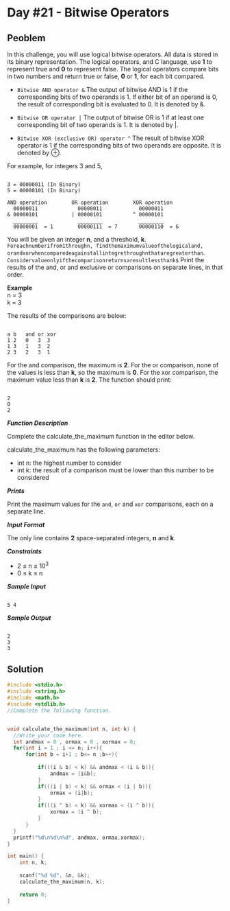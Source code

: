 # Day #21 - Bitwise Operators
## Peoblem

In this challenge, you will use logical bitwise operators. All data is stored in its binary representation. The logical operators, and C language, use **1** to represent true and **0** to represent false. The logical operators compare bits in two numbers and return true or false, **0** or **1**, for each bit compared.

+ `Bitwise AND operator &` The output of bitwise AND is 1 if the corresponding bits of two operands is 1. If either bit of an operand is 0, the result of corresponding bit is evaluated to 0. It is denoted by &.

+ `Bitwise OR operator |` The output of bitwise OR is 1 if at least one corresponding bit of two operands is 1. It is denoted by |.

+ `Bitwise XOR (exclusive OR) operator ^` The result of bitwise XOR operator is 1 if the corresponding bits of two operands are opposite. It is denoted by ⊕.

For example, for integers 3 and 5,
```

3 = 00000011 (In Binary)
5 = 00000101 (In Binary)

AND operation        OR operation        XOR operation
  00000011             00000011            00000011
& 00000101           | 00000101          ^ 00000101
  ________             ________            ________
  00000001  = 1        00000111  = 7       00000110  = 6

```
You will be given an integer **n**, and a threshold, **k**. `Foreachnumberifrom1throughn, findthemaximumvalueofthelogicaland, orandxorwhencomparedeagainstallintegrethroughnthataregreaterthan`. `Considervalueonlyifthecomparisonreturnsaresultlessthank$` Print the results of the and, or and exclusive or comparisons on separate lines, in that order.

**Example**<br>
n = 3<br>
k = 3<br>

The results of the comparisons are below:
```

a b   and or xor
1 2   0   3  3
1 3   1   3  2
2 3   2   3  1

```
For the and comparison, the maximum is **2**. For the or comparison, none of the values is less than **k**, so the maximum is **0**. For the xor comparison, the maximum value less than **k** is **2**. The function should print:
```

2
0
2

```
***Function Description***

Complete the calculate_the_maximum function in the editor below.

calculate_the_maximum has the following parameters:

+ int n: the highest number to consider
+ int k: the result of a comparison must be lower than this number to be considered
  
***Prints***

Print the maximum values for the `and`, `or` and `xor` comparisons, each on a separate line.

***Input Format***

The only line contains **2** space-separated integers, **n** and **k**.

***Constraints***

+ 2 ≤ n ≤ $10^3$
+ 0 ≤ k ≤ n

***Sample Input***
```

5 4

```
***Sample Output***
```

2
3
3

```

## Solution
```c
#include <stdio.h>
#include <string.h>
#include <math.h>
#include <stdlib.h>
//Complete the following function.


void calculate_the_maximum(int n, int k) {
  //Write your code here.
  int andmax = 0 , ormax = 0 , xormax = 0;
  for(int i = 1 ; i <= n; i++){
      for(int b = i+1 ; b<= n ;b++){
          
          if(((i & b) < k) && andmax < (i & b)){
              andmax = (i&b);
          }
          if(((i | b) < k) && ormax < (i | b)){
              ormax = (i|b);
          }
          if(((i ^ b) < k) && xormax < (i ^ b)){
              xormax = (i ^ b);
          }
      }
  }
  printf("%d\n%d\n%d", andmax, ormax,xormax);
}

int main() {
    int n, k;
  
    scanf("%d %d", &n, &k);
    calculate_the_maximum(n, k);
 
    return 0;
}

```
